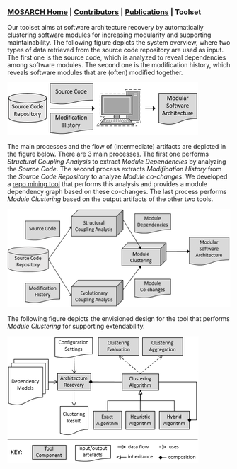 ### [MOSARCH Home](./) | [Contributors](./people.html) | [Publications](./publications.html) | Toolset

Our toolset aims at software architecture recovery by automatically clustering software modules for increasing modularity and supporting maintainability. The following figure depicts the system overview, where two types of data retrieved from the source code repository are used as input. The first one is the source code, which is analyzed to reveal dependencies among software modules. The second one is the modification history, which reveals software modules that are (often) modified together.

![System Overview](/images/sysoverview.png)

The main processes and the flow of (intermediate) artifacts are depicted in the figure below. There are 3 main processes. The first one performs *Structural Coupling Analysis* to extract *Module Dependencies* by analyzing the *Source Code*. The second process extracts *Modification History* from the *Source Code Repository* to analyze *Module co-changes*. We developed a [repo mining tool](https://github.com/hasansozer/MOSARCH/tree/main/repo_mining) that performs this analysis and provides a module dependency graph based on these co-changes. The last process performs *Module Clustering* based on the output artifacts of the other two tools.

![Flow](/images/flow.png)

The following figure depicts the envisioned design for the tool that performs *Module Clustering* for supporting extendability.

![Design](/images/design.png)


